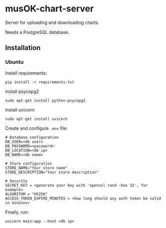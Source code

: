 # musOK-chart-server
Server for uploading and downloading charts.

Needs a PostgreSQL database.

## Installation

### Ubuntu

Install requirements:
```
pip install -r requirements.txt
```

Install psycopg2
```
sudo apt-get install python-psycopg2
```

Install uvicorn:
```
sudo apt-get install uvicorn
```

Create and configure `.env` file:
```
# Database configuration
DB_USER=<db user>
DB_PASSWORD=<password>
DB_LOCATION=<db ip>
DB_NAME=<db name>

# Store configuration
STORE_NAME="Your store name"
STORE_DESCRIPTION="Your store description"

# Security
SECRET_KEY = <generate your key with 'openssl rand -hex 32', for example>
ALGORITHM = "HS256"
ACCESS_TOKEN_EXPIRE_MINUTES = <how long should any auth token be valid in minutes>
```

Finally, run:
```
uvicorn main:app --host <db ip>
```
